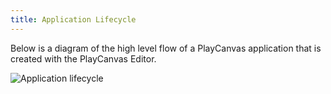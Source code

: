 ```yaml
---
title: Application Lifecycle
---
```


Below is a diagram of the high level flow of a PlayCanvas application that is created with the PlayCanvas Editor.

![Application lifecycle](/img/user-manual/scripting/application-lifecycle.png)
